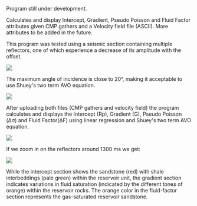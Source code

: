 Program still under development.

Calculates and display Intercept, Gradient, Pseudo Poisson and Fluid Factor attributes given CMP gathers and a Velocity field file (ASCII). More attributes to be added in the future.

This program was tested using a seismic section containing multiple reflectors, one of which experience a decrease of its amplitude with the offset.

<img src="https://i.imgur.com/L0prznN.png">

The maximum angle of incidence is close to 20°, making it acceptable to use Shuey's two term AVO equation.

<img src="https://i.imgur.com/LqQ9Ige.png">

After uploading both files (CMP gathers and velocity field) the program calculates and displays the Intercept (Rp), Gradient (G), Pseudo Poisson (Δσ) and Fluid Factor(ΔF) using linear regression and Shuey's two term AVO equation.

<img src="https://i.imgur.com/JH7PMcv.png">

If we zoom in on the reflectors around 1300 ms we get:

<img src="https://i.imgur.com/ufqes8U.png">

While the intercept section shows the sandstone (red) with shale interbeddings (pale green) within the reservoir unit, the gradient section indicates variations in fluid saturation (indicated by the different tones of orange) within the reservoir rocks. The orange color in the fluid-factor section represents the gas-saturated reservoir sandstone.
